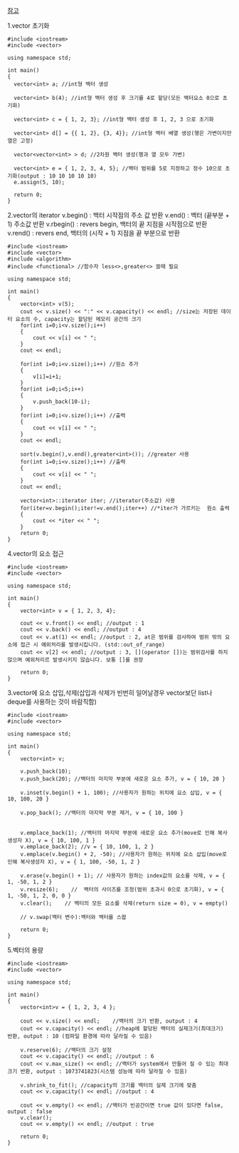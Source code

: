 [참고](https://hwan-shell.tistory.com/119)

1.vector 초기화

    #include <iostream>
    #include <vector>

    using namespace std;

    int main()
    {
      vector<int> a; //int형 백터 생성

      vector<int> b(4); //int형 백터 생성 후 크기를 4로 할당(모든 백터요소 0으로 초기화)

      vector<int> c = { 1, 2, 3}; //int형 백터 생성 후 1, 2, 3 으로 초기화

      vector<int> d[] = {{ 1, 2}, {3, 4}}; //int형 백터 배열 생성(행은 가변이지만 열은 고정)

      vector<vector<int> > d; //2차원 백터 생성(행과 열 모두 가변)

      vector<int> e = { 1, 2, 3, 4, 5}; //백터 범위를 5로 지정하고 정수 10으로 초기화(output : 10 10 10 10 10)
      e.assign(5, 10);

      return 0;
    }

2.vector의 iterator
v.begin() : 백터 시작점의 주소 값 반환
v.end() : 백터 (끝부분 + 1) 주소값 반환
v.rbegin() : revers begin, 백터의 끝 지점을 시작점으로 반환 
v.rend() : revers end, 백터의 (시작 + 1) 지점을 끝 부분으로 반환 

    #include <iostream>
    #include <vector>
    #include <algorithm>
    #include <functional> //함수자 less<>,greater<> 쓸때 필요

    using namespace std;

    int main()
    {
        vector<int> v(5);
        cout << v.size() << ":" << v.capacity() << endl; //size는 저장된 데이터 요소의 수, capacity는 할당된 메모리 공간의 크기
        for(int i=0;i<v.size();i++)
        {
            cout << v[i] << " ";
        }
        cout << endl;

        for(int i=0;i<v.size();i++) //원소 추가
        {
            v[i]=i+1;       
        }
        for(int i=0;i<5;i++)
        {
            v.push_back(10-i);
        }
        for(int i=0;i<v.size();i++) //출력
        {
            cout << v[i] << " ";
        }
        cout << endl;

        sort(v.begin(),v.end(),greater<int>()); //greater 사용
        for(int i=0;i<v.size();i++) //출력
        {
            cout << v[i] << " ";
        }
        cout << endl;

        vector<int>::iterator iter; //iterator(주소값) 사용
        for(iter=v.begin();iter!=v.end();iter++) //*iter가 가르키는  원소 출력
        {
            cout << *iter << " ";
        }
        return 0;
    }
   
4.vector의 요소 접근

    #include <iostream>
    #include <vector>

    using namespace std;

    int main()
    {
        vector<int> v = { 1, 2, 3, 4};

        cout << v.front() << endl; //output : 1
        cout << v.back() << endl; //output : 4
        cout << v.at(1) << endl; //output : 2, at은 범위를 검사하여 범위 밖의 요소에 접근 시 예외처리를 발생시킵니다. (std::out_of_range)
        cout << v[2] << endl; //output : 3​, [](operator [])는 범위검사를 하지 않으며 예외처리르 발생시키지 않습니다. 보통 []를 권장

        return 0;
    }
    
3.vector에 요소 삽입,삭제(삽입과 삭제가 빈번히 일어날경우 vector보단 list나 deque를 사용하는 것이 바람직함)
    
    #include <iostream>
    #include <vector>

    using namespace std;

    int main()
    {
        vector<int> v;

        v.push_back(10);
        v.push_back(20); //백터의 마지막 부분에 새로운 요소 추가, v = { 10, 20 }

        v.inset(v.begin() + 1, 100); //사용자가 원하는 위치에 요소 삽입, v = { 10, 100, 20 }

        v.pop_back(); //백터의 마지막 부분 제거, v = { 10, 100 }


        v.emplace_back(1); //백터의 마지막 부분에 새로운 요소 추가(move로 인해 복사생성자 X), v = { 10, 100, 1 }
        v.emplace_back(2); //v = { 10, 100, 1, 2 }
        v.emplace(v.begin() + 2, -50); //사용자가 원하는 위치에 요소 삽입(move로 인해 복사생성자 X), v = { 1, 100, -50, 1, 2 }

        v.erase(v.begin() + 1); // 사용자가 원하는 index값의 요소를 삭제, v = { 1, -50, 1, 2 }
        v.resize(6);    //  백터의 사이즈를 조정(범위 초과시 0으로 초기화), v = { 1, -50, 1, 2, 0, 0 }
        v.clear();    // 백터의 모든 요소를 삭제(return size = 0), v = empty()

        // v.swap(백터 변수):백터와 백터를 스왑

        return 0;
    }

5.벡터의 용량
    
    #include <iostream>
    #include <vector>

    using namespace std;

    int main()
    {
        vector<int>v = { 1, 2, 3, 4 };

        cout << v.size() << endl;    //백터의 크기 반환, output : 4
        cout << v.capacity() << endl; //heap에 할당된 백터의 실제크기(최대크기) 반환, output : 10 (컴파일 환경에 따라 달라질 수 있음)

        v.reserve(6); //백터의 크기 설정
        cout << v.capacity() << endl; //output : 6
        cout << v.max_size() << endl; //백터가 system에서 만들어 질 수 있는 최대 크기 반환, output : 1073741823(시스템 성능에 따라 달라질 수 있음)

        v.shrink_to_fit(); //capacity의 크기를 백터의 실제 크기에 맞춤
        cout << v.capacity() << endl; //output : 4

        cout << v.empty() << endl; //백터가 빈공간이면 true 값이 있다면 false, output : false
        v.clear();
        cout << v.empty() << endl; //output : true​

        return 0;
    }
